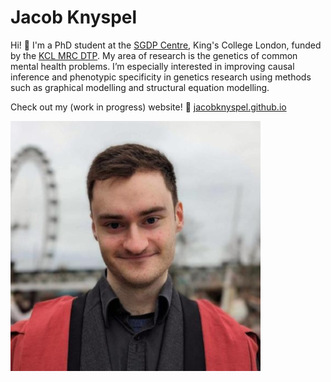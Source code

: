 # Jacob Knyspel

Hi! 👋 I'm a PhD student at the [SGDP Centre](https://www.kcl.ac.uk/sgdp), King's College London, funded by the [KCL MRC DTP](https://kcl-mrcdtp.com/). My area of research is the genetics of common mental health problems. I’m especially interested in improving causal inference and phenotypic specificity in genetics research using methods such as graphical modelling and structural equation modelling.

Check out my (work in progress) website! 🔗 [jacobknyspel.github.io](https://jacobknyspel.github.io/)

![Louise Bourgeois, 1993, Arch of Hysteria](bourgeois_statue.jpg)

<!--
**jacobknyspel/jacobknyspel** is a ✨ _special_ ✨ repository because its `README.md` (this file) appears on your GitHub profile.

Here are some ideas to get you started:

- 🔭 I’m currently working on ...
- 🌱 I’m currently learning ...
- 👯 I’m looking to collaborate on ...
- 🤔 I’m looking for help with ...
- 💬 Ask me about ...
- 📫 How to reach me: ...
- 😄 Pronouns: ...
- ⚡ Fun fact: ...
-->
